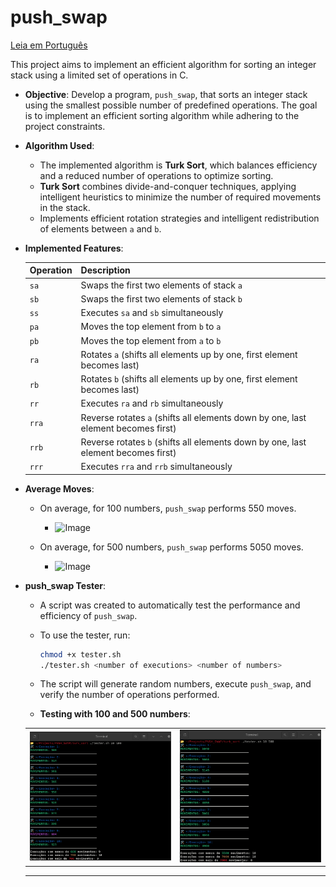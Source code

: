 # push_swap

[Leia em Português](README.pt.md)

This project aims to implement an efficient algorithm for sorting an integer stack using a limited set of operations in C.

- **Objective**: Develop a program, `push_swap`, that sorts an integer stack using the smallest possible number of predefined operations. The goal is to implement an efficient sorting algorithm while adhering to the project constraints.

- **Algorithm Used**:
  - The implemented algorithm is **Turk Sort**, which balances efficiency and a reduced number of operations to optimize sorting.
  - **Turk Sort** combines divide-and-conquer techniques, applying intelligent heuristics to minimize the number of required movements in the stack.
  - Implements efficient rotation strategies and intelligent redistribution of elements between `a` and `b`.
  
- **Implemented Features**:  

  | Operation  | Description |
  |------------|--------------------------------------------------------------------------------|
  | `sa`       | Swaps the first two elements of stack `a`                                     |
  | `sb`       | Swaps the first two elements of stack `b`                                     |
  | `ss`       | Executes `sa` and `sb` simultaneously                                        |
  | `pa`       | Moves the top element from `b` to `a`                                        |
  | `pb`       | Moves the top element from `a` to `b`                                        |
  | `ra`       | Rotates `a` (shifts all elements up by one, first element becomes last)      |
  | `rb`       | Rotates `b` (shifts all elements up by one, first element becomes last)      |
  | `rr`       | Executes `ra` and `rb` simultaneously                                       |
  | `rra`      | Reverse rotates `a` (shifts all elements down by one, last element becomes first) |
  | `rrb`      | Reverse rotates `b` (shifts all elements down by one, last element becomes first) |
  | `rrr`      | Executes `rra` and `rrb` simultaneously                                    |


- **Average Moves**:
  - On average, for 100 numbers, `push_swap` performs 550 moves.
    
    - ![Image](https://github.com/user-attachments/assets/14661d9d-c02a-4f53-8264-b6595f4f4bf1)
  
  - On average, for 500 numbers, `push_swap` performs 5050 moves.
 
    - ![Image](https://github.com/user-attachments/assets/a0012241-d929-46ca-8581-4f85573a1d52)

- **push_swap Tester**:
  - A script was created to automatically test the performance and efficiency of `push_swap`.
  - To use the tester, run:
    ```bash
    chmod +x tester.sh
    ./tester.sh <number of executions> <number of numbers>
    ```
  - The script will generate random numbers, execute `push_swap`, and verify the number of operations performed.
 
  - **Testing with 100 and 500 numbers**:
  <table style="border-collapse: collapse; border: none;">
    <tr>
      <td><img width="550" src="imgs/100.png"></td>
      <td><img width="550" src="imgs/500.png"></td>
    </tr>
  </table>

  ---
  
